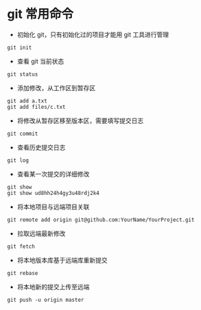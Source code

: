 # git 常用命令


- 初始化 git，只有初始化过的项目才能用 git 工具进行管理
```
git init
```

- 查看 git 当前状态
```
git status
```

- 添加修改，从工作区到暂存区
```
git add a.txt
git add files/c.txt
```

- 将修改从暂存区移至版本区，需要填写提交日志
```
git commit
```

- 查看历史提交日志
```
git log
```

- 查看某一次提交的详细修改
```
git show
git show ud8hh24h4gy3u48rdj2k4
```

- 将本地项目与远端项目关联
```
git remote add origin git@github.com:YourName/YourProject.git
```

- 拉取远端最新修改
```
git fetch
```

- 将本地版本库基于远端库重新提交
```
git rebase
```

- 将本地新的提交上传至远端
```
git push -u origin master
```